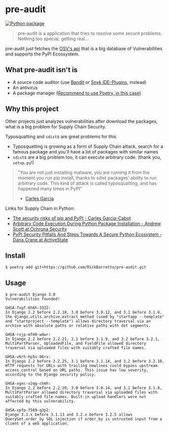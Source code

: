 # pre-audit

[![Python package](https://github.com/RickBarretto/pre-audit/actions/workflows/main.yml/badge.svg)](https://github.com/RickBarretto/pre-audit/actions/workflows/main.yml)

> pre-audit is a application that tries to resolve some
securit problems. Nothing too special, getting real...

pre-audit just fetches the [OSV's api](https://osv.dev/list?ecosystem=PyPI)
that is a big database of Vulnerabilities and supports the PyPI Ecossystem.

## What pre-audit isn't is
- A source code auditor (use [Bandit](https://github.com/PyCQA/bandit)
    or [Snyk IDE-Plugins](https://snyk.io/ide-plugins/), instead)
- An antivirus
- A package manager
    [(Recommend to use Poetry, in this case)](https://python-poetry.org/)

## Why this project

Other projects just analyzes vulnerabilities after download the packages,
what is a big problem for Supply Chain Security.

Typosquatting and `sdist`s are great problems for this.

- Typosquatting is growing as a form of Supply Chain attack,
    search for a famous package and you'll have a lot of packages
    with similar names
- `sdist`s are a big problem too, it can execute arbitrary code. (thank you, `setup.py`!)

> "You are not just installing malware,
you are running it from the moment you run pip install,
thanks to sdist packages' ability to run arbitrary code.
This kind of attack is called typosquatting,
and has happened many times in PyPI"
> - [Carles Garcia](https://carles-garcia.net/python/python_pip/)

Links for Supply Chain in Python:
- [The security risks of pip and PyPI - Carles Garcia-Cabot](https://carles-garcia.net/python/python_pip/)
- [Arbitrary Code Execution During Python Package Installation - Andrew Scott at Ochrona Security](https://medium.com/ochrona/arbitrary-code-execution-during-python-package-installation-3a60990350ef)
- [PyPI Security Pitfalls And Steps Towards A Secure Python Ecosystem - Dana Crane at ActiveState](https://www.activestate.com/blog/pypi-security-pitfalls-and-steps-towards-a-secure-python-ecosystem/)

## Install

```shell
$ poetry add git+https://github.com/RickBarretto/pre-audit.git
```

## Usage

```shell
$ pre-audit Django 3.0
Vulnerabilities founded!

GHSA-fvgf-6h6h-3322:
In Django 2.2 before 2.2.18, 3.0 before 3.0.12, and 3.1 before 3.1.6, the django.utils.archive.extract method (used by "startapp --template" and "startproject --template") allows directory traversal via an archive with absolute paths or relative paths with dot segments.

GHSA-rxjp-mfm9-w4wr:
In Django 2.2 before 2.2.21, 3.1 before 3.1.9, and 3.2 before 3.2.1, MultiPartParser, UploadedFile, and FieldFile allowed directory traversal via uploaded files with suitably crafted file names.

GHSA-v6rh-hp5x-86rv:
In Django 2.2 before 2.2.25, 3.1 before 3.1.14, and 3.2 before 3.2.10, HTTP requests for URLs with trailing newlines could bypass upstream access control based on URL paths. This issue has low severity, according to the Django security policy.

GHSA-xgxc-v2qg-chmh:
In Django 2.2 before 2.2.20, 3.0 before 3.0.14, and 3.1 before 3.1.8, MultiPartParser allowed directory traversal via uploaded files with suitably crafted file names. Built-in upload handlers were not affected by this vulnerability.

GHSA-xpfp-f569-q3p2:
Django 3.1.x before 3.1.13 and 3.2.x before 3.2.5 allows QuerySet.order_by SQL injection if order_by is untrusted input from a client of a web application.
```
